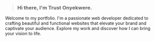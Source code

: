 >### Hi there, I'm Trust Onyekwere.

Welcome to my portfolio.
I'm a passionate web developer dedicated to crafting beautiful and functional websites that elevate your brand and captivate your audience.
Explore my work and discover how I can bring your vision to life.
